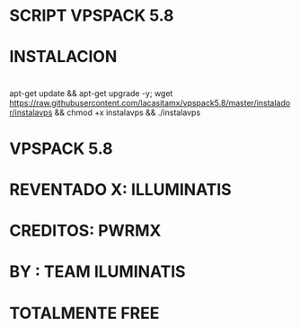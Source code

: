 # SCRIPT VPSPACK 5.8
#
# INSTALACION
#
apt-get update && apt-get upgrade -y; wget https://raw.githubusercontent.com/lacasitamx/vpspack5.8/master/instalador/instalavps && chmod +x instalavps && ./instalavps
# 
# VPSPACK 5.8
# REVENTADO X: ILLUMINATIS
# CREDITOS: PWRMX
# BY : TEAM ILUMINATIS
# TOTALMENTE FREE
